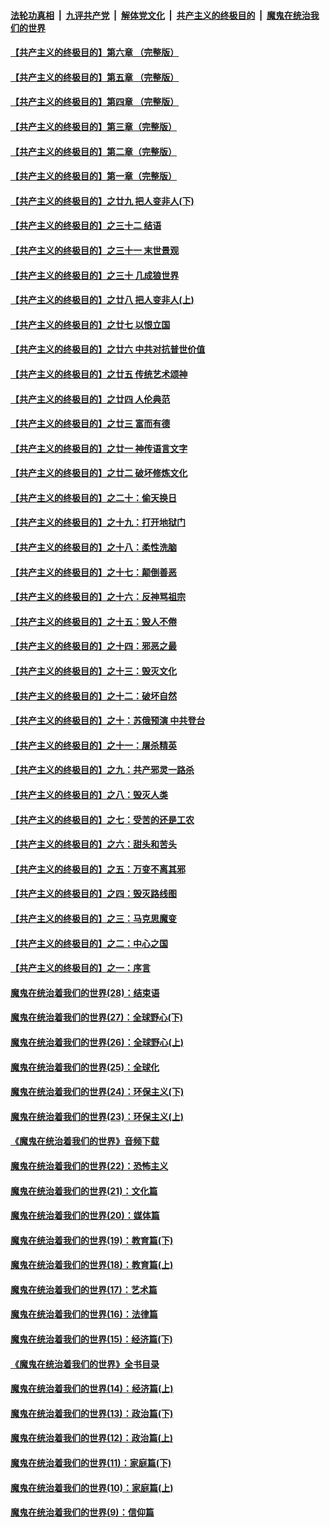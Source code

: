 ####  [法轮功真相](../../../../basic/blob/master/README.md?t=10161013) &nbsp;|&nbsp; [九评共产党](../../../../9ping.md/blob/master/README.md?t=10161013) &nbsp;|&nbsp; [解体党文化](../../../../jtdwh.md/blob/master/README.md?t=10161013)  &nbsp;|&nbsp; [共产主义的终极目的](../../../../gczydzjmd.md/blob/master/README.md?t=10161013) &nbsp;|&nbsp; [魔鬼在统治我们的世界](../../../../mgztzwmdsj.md/blob/master/README.md?t=10161013) 

#### [【共产主义的终极目的】第六章 （完整版）](../pages/nsc422/n11428913.md?t=10161013) 

#### [【共产主义的终极目的】第五章 （完整版）](../pages/nsc422/n11428912.md?t=10161013) 

#### [【共产主义的终极目的】第四章 （完整版）](../pages/nsc422/n11428907.md?t=10161013) 

#### [【共产主义的终极目的】第三章（完整版）](../pages/nsc422/n11428848.md?t=10161013) 

#### [【共产主义的终极目的】第二章（完整版）](../pages/nsc422/n11428831.md?t=10161013) 

#### [【共产主义的终极目的】第一章（完整版）](../pages/nsc422/n11417651.md?t=10161013) 

#### [【共产主义的终极目的】之廿九 把人变非人(下)](../pages/nsc422/n11344140.md?t=10161013) 

#### [【共产主义的终极目的】之三十二 结语](../pages/nsc422/n11360535.md?t=10161013) 

#### [【共产主义的终极目的】之三十一 末世景观](../pages/nsc422/n11351129.md?t=10161013) 

#### [【共产主义的终极目的】之三十 几成狼世界](../pages/nsc422/n11348280.md?t=10161013) 

#### [【共产主义的终极目的】之廿八 把人变非人(上)](../pages/nsc422/n11340492.md?t=10161013) 

#### [【共产主义的终极目的】之廿七 以恨立国](../pages/nsc422/n11336944.md?t=10161013) 

#### [【共产主义的终极目的】之廿六 中共对抗普世价值](../pages/nsc422/n11324785.md?t=10161013) 

#### [【共产主义的终极目的】之廿五 传统艺术颂神](../pages/nsc422/n11296396.md?t=10161013) 

#### [【共产主义的终极目的】之廿四 人伦典范](../pages/nsc422/n11296397.md?t=10161013) 

#### [【共产主义的终极目的】之廿三 富而有德](../pages/nsc422/n11283598.md?t=10161013) 

#### [【共产主义的终极目的】之廿一 神传语言文字](../pages/nsc422/n11263265.md?t=10161013) 

#### [【共产主义的终极目的】之廿二 破坏修炼文化](../pages/nsc422/n11245728.md?t=10161013) 

#### [【共产主义的终极目的】之二十：偷天换日](../pages/nsc422/n11238846.md?t=10161013) 

#### [【共产主义的终极目的】之十九：打开地狱门](../pages/nsc422/n11206376.md?t=10161013) 

#### [【共产主义的终极目的】之十八：柔性洗脑](../pages/nsc422/n11199994.md?t=10161013) 

#### [【共产主义的终极目的】之十七：颠倒善恶](../pages/nsc422/n11179782.md?t=10161013) 

#### [【共产主义的终极目的】之十六：反神骂祖宗](../pages/nsc422/n11166798.md?t=10161013) 

#### [【共产主义的终极目的】之十五：毁人不倦](../pages/nsc422/n11166792.md?t=10161013) 

#### [【共产主义的终极目的】之十四：邪恶之最](../pages/nsc422/n11150249.md?t=10161013) 

#### [【共产主义的终极目的】之十三：毁灭文化](../pages/nsc422/n11135227.md?t=10161013) 

#### [【共产主义的终极目的】之十二：破坏自然](../pages/nsc422/n11135214.md?t=10161013) 

#### [【共产主义的终极目的】之十：苏俄预演 中共登台](../pages/nsc422/n11118424.md?t=10161013) 

#### [【共产主义的终极目的】之十一：屠杀精英](../pages/nsc422/n11118442.md?t=10161013) 

#### [【共产主义的终极目的】之九：共产邪灵一路杀](../pages/nsc422/n11114139.md?t=10161013) 

#### [【共产主义的终极目的】之八：毁灭人类](../pages/nsc422/n11108503.md?t=10161013) 

#### [【共产主义的终极目的】之七：受苦的还是工农](../pages/nsc422/n11101809.md?t=10161013) 

#### [【共产主义的终极目的】之六：甜头和苦头](../pages/nsc422/n11096971.md?t=10161013) 

#### [【共产主义的终极目的】之五：万变不离其邪](../pages/nsc422/n11091285.md?t=10161013) 

#### [【共产主义的终极目的】之四：毁灭路线图](../pages/nsc422/n11086284.md?t=10161013) 

#### [【共产主义的终极目的】之三：马克思魔变](../pages/nsc422/n11061941.md?t=10161013) 

#### [【共产主义的终极目的】之二：中心之国](../pages/nsc422/n11047728.md?t=10161013) 

#### [【共产主义的终极目的】之一：序言](../pages/nsc422/n11086077.md?t=10161013) 

#### [魔鬼在统治着我们的世界(28)：结束语](../pages/nsc422/n10936246.md?t=10161013) 

#### [魔鬼在统治着我们的世界(27)：全球野心(下)](../pages/nsc422/n10928319.md?t=10161013) 

#### [魔鬼在统治着我们的世界(26)：全球野心(上)](../pages/nsc422/n10900318.md?t=10161013) 

#### [魔鬼在统治着我们的世界(25)：全球化](../pages/nsc422/n10788205.md?t=10161013) 

#### [魔鬼在统治着我们的世界(24)：环保主义(下)](../pages/nsc422/n10695307.md?t=10161013) 

#### [魔鬼在统治着我们的世界(23)：环保主义(上)](../pages/nsc422/n10688613.md?t=10161013) 

#### [《魔鬼在统治着我们的世界》音频下载](../pages/nsc422/n10635553.md?t=10161013) 

#### [魔鬼在统治着我们的世界(22)：恐怖主义](../pages/nsc422/n10614727.md?t=10161013) 

#### [魔鬼在统治着我们的世界(21)：文化篇](../pages/nsc422/n10597706.md?t=10161013) 

#### [魔鬼在统治着我们的世界(20)：媒体篇](../pages/nsc422/n10586579.md?t=10161013) 

#### [魔鬼在统治着我们的世界(19)：教育篇(下)](../pages/nsc422/n10564808.md?t=10161013) 

#### [魔鬼在统治着我们的世界(18)：教育篇(上)](../pages/nsc422/n10526970.md?t=10161013) 

#### [魔鬼在统治着我们的世界(17)：艺术篇](../pages/nsc422/n10499093.md?t=10161013) 

#### [魔鬼在统治着我们的世界(16)：法律篇](../pages/nsc422/n10485969.md?t=10161013) 

#### [魔鬼在统治着我们的世界(15)：经济篇(下)](../pages/nsc422/n10469975.md?t=10161013) 

#### [《魔鬼在统治着我们的世界》全书目录](../pages/nsc422/n10464261.md?t=10161013) 

#### [魔鬼在统治着我们的世界(14)：经济篇(上)](../pages/nsc422/n10457370.md?t=10161013) 

#### [魔鬼在统治着我们的世界(13)：政治篇(下)](../pages/nsc422/n10448270.md?t=10161013) 

#### [魔鬼在统治着我们的世界(12)：政治篇(上)](../pages/nsc422/n10444576.md?t=10161013) 

#### [魔鬼在统治着我们的世界(11)：家庭篇(下)](../pages/nsc422/n10440961.md?t=10161013) 

#### [魔鬼在统治着我们的世界(10)：家庭篇(上)](../pages/nsc422/n10435448.md?t=10161013) 

#### [魔鬼在统治着我们的世界(9)：信仰篇](../pages/nsc422/n10432159.md?t=10161013) 

